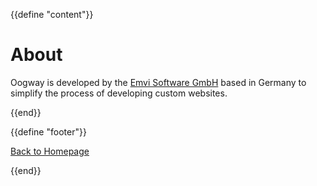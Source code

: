 {{define "content"}}

# About
    
Oogway is developed by the <a href="https://emvi.com" target="_blank">Emvi Software GmbH</a> based in Germany to simplify the process of developing custom websites.

{{end}}

{{define "footer"}}

[Back to Homepage](/)

{{end}}
